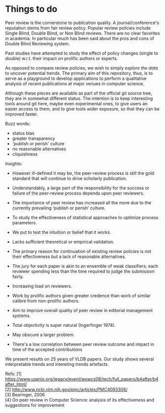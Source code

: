 # Things to do

Peer review is the cornerstone to publication quality.
A journal/conference's reputation stems from fair review policy. 
Popular review policies include Single Blind, Double Blind, or Non Blind reviews.
There are no clear favorites in academia.
In particular much has been said about the pros and cons of Double Blind Reviewing system.

Past studies have attempted to study the effect of policy changes (single to double) w.r.t. their impact on prolific authors or experts. 

As opposed to compare review policies, we wish to simply _explore the data_ to uncover potential trends.
The primary aim of this repository, thus, is to serve as a playground to develop applications to perform a qualitative analysis of recent publications at major venues in computer science. 

Although these pieces are available as part of the official git
source tree, they are in somewhat different status.  The
intention is to keep interesting tools around git here, maybe
even experimental ones, to give users an easier access to them,
and to give tools wider exposure, so that they can be improved
faster.

Buzz words:

 - status bias
 - greater transparency
 - 'publish or perish' culture
 - no reasonable alternatives
 - cliquishness

Insights:

- However ill-defined it may be, the peer-review process is still the gold standard that will continue to drive scholarly publication. 
- Understandably, a large part of the responsibility for the success or failure of the peer-review process depends upon peer reviewers. 
- The importance of peer review has increased all the more due to the currently prevailing ‘publish or perish’ culture.
- To study the effectiveness of statistical approaches to optimize process parameters.
- We put to test the intuition or belief that it works.
- Lacks sufficient theoretical or empirical validation.
- The primary reason for continuation of existing review policies is not their effectiveness but a lack of reasonable alternatives.
- The jury for each paper is akin to an ensemble of weak classifiers; each reviewer spending less than the time required to judge the submission fairly.
- Increasing load on reviewers.
- Work by prolific authors given greater credence than work of similar calibre from non-prolific authors.

- Aim to improve overall quality of peer review in editorial management systems.
- Total objectivity is super natural (Ingerfinger 1974).
- May obscure a larger problem.
- There's a low correlation between peer review outcome and impact in time of the accepted contributions

We present results on 25 years of VLDB papers. Our study shows several interpretable trends and intereting trends artefacts.

Refs:
[1] https://www.usenix.org/legacy/event/wowcs08/tech/full_papers/b4after/b4after_html/  
[2] http://www.ncbi.nlm.nih.gov/pmc/articles/PMC4093306/  
[3] Bearinger, 2006  
[4] On peer review in Computer Science: analysis of its effectiveness and suggestions for improvement
  
